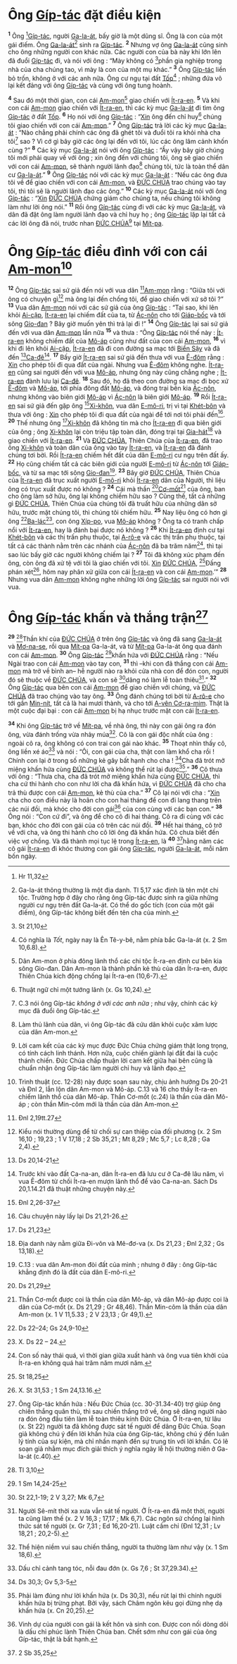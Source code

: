 # Ông [Gíp-tác]() đặt điều kiện
<sup><b>1</b></sup> Ông [^1@-946f56a1-e8e4-4ecf-8676-0e710a303679][Gíp-tác](), người [Ga-la-át](), bấy giờ là một dũng sĩ. Ông là con của một gái điếm. Ông [Ga-la-át]()[^1-946f56a1-e8e4-4ecf-8676-0e710a303679] sinh ra [Gíp-tác](). <sup><b>2</b></sup> Nhưng vợ ông [Ga-la-át]() cũng sinh cho ông những người con khác nữa. Các người con của bà này khi lớn lên đã đuổi [Gíp-tác]() đi, và nói với ông : “Mày không có [^2@-946f56a1-e8e4-4ecf-8676-0e710a303679]phần gia nghiệp trong nhà của cha chúng tao, vì mày là con của một mụ khác.” <sup><b>3</b></sup> Ông [Gíp-tác]() liền bỏ trốn, không ở với các anh nữa. Ông cư ngụ tại đất [Tốp]()[^2-946f56a1-e8e4-4ecf-8676-0e710a303679] ; những đứa vô lại kết đảng với ông [Gíp-tác]() và cùng với ông tung hoành.

<sup><b>4</b></sup> Sau đó một thời gian, con cái [Am-mon]()[^3-946f56a1-e8e4-4ecf-8676-0e710a303679] giao chiến với [Ít-ra-en](). <sup><b>5</b></sup> Và khi con cái [Am-mon]() giao chiến với [Ít-ra-en](), thì các kỳ mục [Ga-la-át]() đi tìm ông [Gíp-tác]() ở đất [Tốp](). <sup><b>6</b></sup> Họ nói với ông [Gíp-tác]() : “[Xin]() ông đến chỉ huy[^4-946f56a1-e8e4-4ecf-8676-0e710a303679] chúng tôi giao chiến với con cái [Am-mon]().” <sup><b>7</b></sup> Ông [Gíp-tác]() trả lời các kỳ mục [Ga-la-át]() : “Nào chẳng phải chính các ông đã ghét tôi và đuổi tôi ra khỏi nhà cha tôi[^5-946f56a1-e8e4-4ecf-8676-0e710a303679] sao ? Vì cớ gì bây giờ các ông lại đến với tôi, lúc các ông lâm cảnh khốn cùng ?” <sup><b>8</b></sup> Các kỳ mục [Ga-la-át]() nói với ông [Gíp-tác]() : “Ấy vậy bây giờ chúng tôi mới phải quay về với ông ; xin ông đến với chúng tôi, ông sẽ giao chiến với con cái [Am-mon](), sẽ thành người lãnh đạo[^6-946f56a1-e8e4-4ecf-8676-0e710a303679] chúng tôi, tức là toàn thể dân cư [Ga-la-át]().” <sup><b>9</b></sup> Ông [Gíp-tác]() nói với các kỳ mục [Ga-la-át]() : “Nếu các ông đưa tôi về để giao chiến với con cái [Am-mon](), và [ĐỨC CHÚA]() trao chúng vào tay tôi, thì tôi sẽ là người lãnh đạo các ông.” <sup><b>10</b></sup> Các kỳ mục [Ga-la-át]() nói với ông [Gíp-tác]() : “[Xin]() [ĐỨC CHÚA]() chứng giám cho chúng ta, nếu chúng tôi không làm như lời ông nói.” <sup><b>11</b></sup> Rồi ông [Gíp-tác]() cùng đi với các kỳ mục [Ga-la-át](), và dân đã đặt ông làm người lãnh đạo và chỉ huy họ ; ông [Gíp-tác]() lặp lại tất cả các lời ông đã nói, trước nhan [ĐỨC CHÚA]()[^7-946f56a1-e8e4-4ecf-8676-0e710a303679] tại [Mít-pa]().

# Ông [Gíp-tác]() điều đình với con cái [Am-mon]()[^8-946f56a1-e8e4-4ecf-8676-0e710a303679]
<sup><b>12</b></sup> Ông [Gíp-tác]() sai sứ giả đến nói với vua dân [^3@-946f56a1-e8e4-4ecf-8676-0e710a303679][Am-mon]() rằng : “Giữa tôi với ông có chuyện gì[^9-946f56a1-e8e4-4ecf-8676-0e710a303679] mà ông lại đến chống tôi, để giao chiến với xứ sở tôi ?” <sup><b>13</b></sup> Vua dân [Am-mon]() nói với các sứ giả của ông [Gíp-tác]() : “Tại sao, khi lên khỏi [Ai-cập](), [Ít-ra-en]() lại chiếm đất của ta, từ [Ác-nôn]() cho tới [Giáp-bốc]() và tới sông [Gio-đan]() ? Bây giờ muốn yên thì trả lại đi !” <sup><b>14</b></sup> Ông [Gíp-tác]() lại sai sứ giả đến với vua dân [Am-mon]() lần nữa <sup><b>15</b></sup> và thưa : “Ông [Gíp-tác]() nói thế này : [Ít-ra-en]() không chiếm đất của [Mô-áp]() cũng như đất của con cái [Am-mon](), <sup><b>16</b></sup> vì khi đi lên khỏi [Ai-cập](), [Ít-ra-en]() đã đi con đường sa mạc tới [Biển Sậy]() và đã đến [^4@-946f56a1-e8e4-4ecf-8676-0e710a303679][Ca-đê]()[^10-946f56a1-e8e4-4ecf-8676-0e710a303679]. <sup><b>17</b></sup> Bấy giờ [Ít-ra-en]() sai sứ giả đến thưa với vua [Ê-đôm]() rằng : [Xin]() cho phép tôi đi qua đất của ngài. Nhưng vua [Ê-đôm]() không nghe. [Ít-ra-en]() cũng sai người đến với vua [Mô-áp](), nhưng ông này cũng chẳng nghe ; [Ít-ra-en]() đành lưu lại [Ca-đê](). <sup><b>18</b></sup> Sau đó, họ đã theo con đường sa mạc đi bọc xứ [Ê-đôm]() và [Mô-áp](), tới phía đông đất [Mô-áp](), và đóng trại bên kia [Ác-nôn](), nhưng không vào biên giới [Mô-áp]() vì [Ác-nôn]() là biên giới [Mô-áp](). <sup><b>19</b></sup> Rồi [Ít-ra-en]() sai sứ giả đến gặp ông [^5@-946f56a1-e8e4-4ecf-8676-0e710a303679][Xi-khôn](), vua dân [E-mô-ri](), trị vì tại [Khét-bôn]() và thưa với ông : [Xin]() cho phép tôi đi qua đất của ngài để tới nơi tôi phải đến[^11-946f56a1-e8e4-4ecf-8676-0e710a303679]. <sup><b>20</b></sup> Thế nhưng ông [^6@-946f56a1-e8e4-4ecf-8676-0e710a303679][Xi-khôn]() đã không tin mà cho [Ít-ra-en]() đi qua biên giới của ông ; ông [Xi-khôn]() lại còn triệu tập toàn dân, đóng trại tại [Gia-hát]()[^12-946f56a1-e8e4-4ecf-8676-0e710a303679] và giao chiến với [Ít-ra-en](). <sup><b>21</b></sup> Và [ĐỨC CHÚA](), Thiên Chúa của [Ít-ra-en](), đã trao ông [Xi-khôn]() và toàn dân của ông vào tay [Ít-ra-en](), và [Ít-ra-en]() đã đánh chúng tơi bời. Rồi [Ít-ra-en]() chiếm hết đất của dân [E-mô-ri]() cư ngụ trên đất ấy. <sup><b>22</b></sup> Họ cũng chiếm tất cả các biên giới của người [E-mô-ri]() từ [Ác-nôn]() tới [Giáp-bốc](), và từ sa mạc tới sông [Gio-đan]()[^13-946f56a1-e8e4-4ecf-8676-0e710a303679]. <sup><b>23</b></sup> Bây giờ [ĐỨC CHÚA](), Thiên Chúa của [Ít-ra-en]() đã trục xuất người [E-mô-ri]() khỏi [Ít-ra-en]() dân của Người, thì liệu ông có trục xuất được nó không ? <sup><b>24</b></sup> Cái mà thần [^7@-946f56a1-e8e4-4ecf-8676-0e710a303679][Cơ-mốt]()[^14-946f56a1-e8e4-4ecf-8676-0e710a303679] của ông, ban cho ông làm sở hữu, ông lại không chiếm hữu sao ? Cũng thế, tất cả những gì [ĐỨC CHÚA](), Thiên Chúa của chúng tôi đã truất hữu của những dân sở hữu, trước mặt chúng tôi, thì chúng tôi chiếm hữu. <sup><b>25</b></sup> Nay liệu ông có hơn gì ông [^8@-946f56a1-e8e4-4ecf-8676-0e710a303679][Ba-lác]()[^15-946f56a1-e8e4-4ecf-8676-0e710a303679], con ông [Xíp-po](), vua [Mô-áp]() không ? Ông ta có tranh chấp nổi với [Ít-ra-en](), hay là đánh bại được nó không ? <sup><b>26</b></sup> Khi [Ít-ra-en]() định cư tại [Khét-bôn]() và các thị trấn phụ thuộc, tại [A-rô-e]() và các thị trấn phụ thuộc, tại tất cả các thành nằm trên các nhánh của [Ác-nôn]() đã ba trăm năm[^16-946f56a1-e8e4-4ecf-8676-0e710a303679], thì tại sao lúc bấy giờ các người không chiếm lại ? <sup><b>27</b></sup> Tôi đã không xúc phạm đến ông, còn ông đã xử tệ với tôi là giao chiến với tôi. [Xin]() [ĐỨC CHÚA](), [^9@-946f56a1-e8e4-4ecf-8676-0e710a303679]Đấng phán xét[^17-946f56a1-e8e4-4ecf-8676-0e710a303679], hôm nay phân xử giữa con cái [Ít-ra-en]() và con cái [Am-mon]().’” <sup><b>28</b></sup> Nhưng vua dân [Am-mon]() không nghe những lời ông [Gíp-tác]() sai người nói với vua.

# Ông [Gíp-tác]() khấn và thắng trận[^18-946f56a1-e8e4-4ecf-8676-0e710a303679]
<sup><b>29</b></sup> [^10@-946f56a1-e8e4-4ecf-8676-0e710a303679]Thần khí của [ĐỨC CHÚA]() ở trên ông [Gíp-tác]() và ông đã sang [Ga-la-át]() và [Mơ-na-se](), rồi qua [Mít-pa]() Ga-la-át, và từ [Mít-pa]() Ga-la-át ông qua đánh con cái [Am-mon](). <sup><b>30</b></sup> Ông [Gíp-tác]() [^11@-946f56a1-e8e4-4ecf-8676-0e710a303679]khấn hứa với [ĐỨC CHÚA]() rằng : “Nếu Ngài trao con cái [Am-mon]() vào tay con, <sup><b>31</b></sup> thì –khi con đã thắng con cái [Am-mon]() mà trở về bình an– hễ người nào ra khỏi cửa nhà con để đón con, người đó sẽ thuộc về [ĐỨC CHÚA](), và con sẽ [^12@-946f56a1-e8e4-4ecf-8676-0e710a303679]dâng nó làm lễ toàn thiêu[^19-946f56a1-e8e4-4ecf-8676-0e710a303679].” <sup><b>32</b></sup> Ông [Gíp-tác]() qua bên con cái [Am-mon]() để giao chiến với chúng, và [ĐỨC CHÚA]() đã trao chúng vào tay ông. <sup><b>33</b></sup> Ông đánh chúng tơi bời từ [A-rô-e]() cho tới gần [Min-nít](), tất cả là hai mươi thành, và cho tới [A-vên Cơ-ra-mim](). Thật là một cuộc đại bại : con cái [Am-mon]() bị hạ nhục trước mặt con cái [Ít-ra-en]().

<sup><b>34</b></sup> Khi ông [Gíp-tác]() trở về [Mít-pa](), về nhà ông, thì này con gái ông ra đón ông, vừa đánh trống vừa nhảy múa[^20-946f56a1-e8e4-4ecf-8676-0e710a303679]. Cô là con gái độc nhất của ông : ngoài cô ra, ông không có con trai con gái nào khác. <sup><b>35</b></sup> Thoạt nhìn thấy cô, ông liền xé áo[^21-946f56a1-e8e4-4ecf-8676-0e710a303679] và nói : “Ôi, con gái của cha, thật con làm khổ cha rồi ! Chính con lại ở trong số những kẻ gây bất hạnh cho cha ! [^13@-946f56a1-e8e4-4ecf-8676-0e710a303679]Cha đã trót mở miệng khấn hứa cùng [ĐỨC CHÚA]() và không thể rút lại được[^22-946f56a1-e8e4-4ecf-8676-0e710a303679].” <sup><b>36</b></sup> Cô thưa với ông : “Thưa cha, cha đã trót mở miệng khấn hứa cùng [ĐỨC CHÚA](), thì cha cứ thi hành cho con như lời cha đã khấn hứa, vì [ĐỨC CHÚA]() đã cho cha trả thù được con cái [Am-mon](), kẻ thù của cha.” <sup><b>37</b></sup> Cô lại nói với cha : “[Xin]() cha cho con điều này là hoãn cho con hai tháng để con đi lang thang trên các núi đồi, mà khóc cho đời con gái[^23-946f56a1-e8e4-4ecf-8676-0e710a303679] của con cùng với các bạn con.” <sup><b>38</b></sup> Ông nói : “Con cứ đi”, và ông để cho cô đi hai tháng. Cô ra đi cùng với các bạn, khóc cho đời con gái của cô trên các núi đồi. <sup><b>39</b></sup> Hết hai tháng, cô trở về với cha, và ông thi hành cho cô lời ông đã khấn hứa. Cô chưa biết đến việc vợ chồng. Và đã thành mọi tục lệ trong [Ít-ra-en](), là <sup><b>40</b></sup> [^14@-946f56a1-e8e4-4ecf-8676-0e710a303679]hằng năm các cô gái [Ít-ra-en]() đi khóc thương con gái ông [Gíp-tác](), người [Ga-la-át](), mỗi năm bốn ngày.

[^1-946f56a1-e8e4-4ecf-8676-0e710a303679]: Ga-la-át thông thường là một địa danh. Tl 5,17 xác định là tên một chi tộc. Trường hợp ở đây cho rằng ông Gíp-tác được sinh ra giữa những người cư ngụ trên đất Ga-la-át. Có thể do gốc tích (con của một gái điếm), ông Gíp-tác không biết đến tên cha của mình.
[^2-946f56a1-e8e4-4ecf-8676-0e710a303679]: Có nghĩa là *Tốt*, ngày nay là Ên Tê-y-bê, nằm phía bắc Ga-la-át (x. 2 Sm 10,6.8).
[^3-946f56a1-e8e4-4ecf-8676-0e710a303679]: Dân Am-mon ở phía đông lãnh thổ các chi tộc Ít-ra-en định cư bên kia sông Gio-đan. Dân Am-mon là thành phần kẻ thù của dân Ít-ra-en, được Thiên Chúa kích động chống lại Ít-ra-en (10,6-7).
[^4-946f56a1-e8e4-4ecf-8676-0e710a303679]: Thuật ngữ chỉ một tướng lãnh (x. Gs 10,24).
[^5-946f56a1-e8e4-4ecf-8676-0e710a303679]: C.3 nói ông Gíp-tác *không ở với các anh nữa* ; như vậy, chính các kỳ mục đã đuổi ông Gíp-tác.
[^6-946f56a1-e8e4-4ecf-8676-0e710a303679]: Làm thủ lãnh của dân, vì ông Gíp-tác đã cứu dân khỏi cuộc xâm lược của dân Am-mon.
[^7-946f56a1-e8e4-4ecf-8676-0e710a303679]: Lời cam kết của các kỳ mục được Đức Chúa chứng giám thật long trọng, có tính cách linh thánh. Hơn nữa, cuộc chiến giành lại đất đai là cuộc thánh chiến. Đức Chúa chấp thuận lời cam kết giữa hai bên cũng là chuẩn nhận ông Gíp-tác làm người chỉ huy và lãnh đạo.
[^8-946f56a1-e8e4-4ecf-8676-0e710a303679]: Trình thuật (cc. 12-28) này được soạn sau này, chịu ảnh hưởng Ds 20-21 và Đnl 2, lẫn lộn dân Am-mon và Mô-áp. C.13 và 16 cho thấy Ít-ra-en chiếm lãnh thổ của dân Mô-áp. Thần Cơ-mốt (c.24) là thần của dân Mô-áp ; còn thần Min-côm mới là thần của dân Am-mon.
[^9-946f56a1-e8e4-4ecf-8676-0e710a303679]: Kiểu nói thường dùng để từ chối sự can thiệp của đối phương (x. 2 Sm 16,10 ; 19,23 ; 1 V 17,18 ; 2 Sb 35,21 ; Mt 8,29 ; Mc 5,7 ; Lc 8,28 ; Ga 2,4).
[^10-946f56a1-e8e4-4ecf-8676-0e710a303679]: Trước khi vào đất Ca-na-an, dân Ít-ra-en đã lưu cư ở Ca-đê lâu năm, vì vua Ê-đôm từ chối Ít-ra-en mượn lãnh thổ để vào Ca-na-an. Sách Ds 20,1.14.21 đã thuật những chuyện này.
[^11-946f56a1-e8e4-4ecf-8676-0e710a303679]: Câu chuyện này lấy lại Ds 21,21-26.
[^12-946f56a1-e8e4-4ecf-8676-0e710a303679]: Địa danh này nằm giữa Đi-vôn và Mê-đơ-va (x. Ds 21,23 ; Đnl 2,32 ; Gs 13,18).
[^13-946f56a1-e8e4-4ecf-8676-0e710a303679]: C.13 : vua dân Am-mon đòi đất của mình ; nhưng ở đây : ông Gíp-tác khẳng định đó là đất của dân E-mô-ri.
[^14-946f56a1-e8e4-4ecf-8676-0e710a303679]: Thần Cơ-mốt được coi là thần của dân Mô-áp, và dân Mô-áp được coi là dân của Cơ-mốt (x. Ds 21,29 ; Gr 48,46). Thần Min-côm là thần của dân Am-mon (x. 1 V 11,5.33 ; 2 V 23,13 ; Gr 49,1).
[^15-946f56a1-e8e4-4ecf-8676-0e710a303679]: X. Ds 22 – 24.
[^16-946f56a1-e8e4-4ecf-8676-0e710a303679]: Con số này thái quá, vì thời gian giữa xuất hành và ông vua tiên khởi của Ít-ra-en không quá hai trăm năm mươi năm.
[^17-946f56a1-e8e4-4ecf-8676-0e710a303679]: X. St 31,53 ; 1 Sm 24,13.16.
[^18-946f56a1-e8e4-4ecf-8676-0e710a303679]: Ông Gíp-tác khấn hứa : Nếu Đức Chúa (cc. 30-31.34-40) trợ giúp ông chiến thắng quân thù, thì sau chiến thắng trở về, ông sẽ dâng người nào ra đón ông đầu tiên làm lễ toàn thiêu kính Đức Chúa. Ở Ít-ra-en, từ lâu (x. St 22) người ta đã không được sát tế người để dâng Đức Chúa. Soạn giả không chú ý đến lời khấn hứa của ông Gíp-tác, không chú ý đến luân lý tính của sự kiện, mà chỉ nhấn mạnh đến sự trung tín với lời khấn. Có lẽ soạn giả nhằm mục đích giải thích ý nghĩa ngày lễ hội thường niên ở Ga-la-át (c.40).
[^19-946f56a1-e8e4-4ecf-8676-0e710a303679]: Người Sê-mít thời xa xưa vẫn sát tế người. Ở Ít-ra-en đã một thời, người ta cũng làm thế (x. 2 V 16,3 ; 17,17 ; Mk 6,7). Các ngôn sứ chống lại hình thức sát tế người (x. Gr 7,31 ; Ed 16,20-21). Luật cấm chỉ (Đnl 12,31 ; Lv 18,21 ; 20,2-5).
[^20-946f56a1-e8e4-4ecf-8676-0e710a303679]: Thể hiện niềm vui sau chiến thắng, người ta thường làm như vậy (x. 1 Sm 18,6).
[^21-946f56a1-e8e4-4ecf-8676-0e710a303679]: Dấu chỉ cảnh tang tóc, nỗi đau đớn (x. Gs 7,6 ; St 37,29.34).
[^22-946f56a1-e8e4-4ecf-8676-0e710a303679]: Phải làm đúng như lời khấn hứa (x. Ds 30,3), nếu rút lại thì chính người khấn hứa bị trừng phạt. Bởi vậy, sách Châm ngôn kêu gọi đừng nhẹ dạ khấn hứa (x. Cn 20,25).
[^23-946f56a1-e8e4-4ecf-8676-0e710a303679]: Vinh dự của người con gái là kết hôn và sinh con. Được con nối dòng dõi là dấu chỉ phúc lành Thiên Chúa ban. Chết sớm như con gái của ông Gíp-tác, thật là bất hạnh.
[^1@-946f56a1-e8e4-4ecf-8676-0e710a303679]: Hr 11,32
[^2@-946f56a1-e8e4-4ecf-8676-0e710a303679]: St 21,10
[^3@-946f56a1-e8e4-4ecf-8676-0e710a303679]: Đnl 2,19tt.27
[^4@-946f56a1-e8e4-4ecf-8676-0e710a303679]: Ds 20,14-21
[^5@-946f56a1-e8e4-4ecf-8676-0e710a303679]: Đnl 2,26-37
[^6@-946f56a1-e8e4-4ecf-8676-0e710a303679]: Ds 21,23
[^7@-946f56a1-e8e4-4ecf-8676-0e710a303679]: Ds 21,29
[^8@-946f56a1-e8e4-4ecf-8676-0e710a303679]: Ds 22–24; Gs 24,9-10
[^9@-946f56a1-e8e4-4ecf-8676-0e710a303679]: St 18,25
[^10@-946f56a1-e8e4-4ecf-8676-0e710a303679]: Tl 3,10
[^11@-946f56a1-e8e4-4ecf-8676-0e710a303679]: 1 Sm 14,24-25
[^12@-946f56a1-e8e4-4ecf-8676-0e710a303679]: St 22,1-19; 2 V 3,27; Mk 6,7
[^13@-946f56a1-e8e4-4ecf-8676-0e710a303679]: Ds 30,3; Gv 5,3-5
[^14@-946f56a1-e8e4-4ecf-8676-0e710a303679]: 2 Sb 35,25